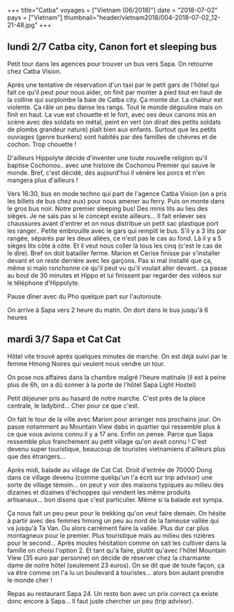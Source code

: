 +++
title="Catba"
voyages = ["Vietnam (06/2018)"]
date = "2018-07-02"
pays = ["Vietnam"]
thumbnail="header/vietnam2018/004-2018-07-02_12-21-48.jpg"
+++

## lundi 2/7 Catba city, Canon fort et sleeping bus

Petit tour dans les agences pour trouver un bus vers Sapa. On retourne chez Catba Vision.

Après une tentative de réservation d'un taxi par le petit gars de l'hôtel qui fait ce qu'il peut pour nous aider, on finit par monter à pied tout en haut de la colline qui surplombe la baie de Catba city. Ça monte dur. La chaleur est violente. Ça râle un peu danse les rangs. Tout le monde dégouline mais on finit en haut. La vue est chouette et le fort, avec ses deux canons mis en scène avec des soldats en métal, peint en vert (on dirait des petits soldats de plombs grandeur nature) plaît bien aux enfants. Surtout que les petits ouvrages (genre bunkers) sont habités par des familles de chèvres et de cochon. Trop chouette !

D'ailleurs Hippolyte décide d'inventer une toute nouvelle religion qu'il baptise Cochonou.. avec une histoire de Cochonou Premier qui sauve le monde. Bref, c'est décidé, dès aujourd'hui il vénère les porcs et n'en mangera plus d'ailleurs !

Vers 16:30, bus en mode techno qui part de l'agence Catba Vision (on a pris les billets de bus chez eux) pour nous amener au ferry.
Puis on monte dans le gros bus noir. Notre premier sleeping bus! Des minis lits au lieu des sièges. Je ne sais pas si le concept existe ailleurs… Il fait enlever ses chaussures avant d'entrer et on nous distribue un petit sac plastique port les ranger.. Petite embrouille avec le gars qui remplit le bus. S'il y a 3 lits par rangée, séparés par les deux allées, ce n'est pas le cas au fond. Là il y a 5 sièges lits côte à côte. Et il veut nous coller là tous les cinq (c'est le cas de le dire). Bref on doit batailler ferme. Marion et Cerise finisse par s'installer devant et on reste derrière avec les garçons. Pas si mal installé que ça, même si malo ronchonne ce qu'il peut vu qu'il voulait aller devant.. ça passe au bout de 30 minutes et Hippo et lui finissent par regarder des vidéos sur le téléphone d'Hippolyte.

Pause dîner avec du Pho quelque part sur l'autoroute.

On arrive à Sapa vers 2 heure du matin. On dort dans le bus jusqu'à 6 heures

## mardi 3/7 Sapa et Cat Cat

Hôtel vite trouvé après quelques minutes de marche. On est déjà suivi par le femme Hmong Noires qui veulent nous vendre un tour.

On pose nos affaires dans la chambre malgré l'heure matinale (il est à peine plus de 6h, on a dû sonner à la porte de l'hôtel Sapa Light Hostel)

Petit déjeuner pris au hasard de notre marche. C'est près de la place centrale, le ladybird… Cher pour ce que c'est. 

On fait le tour de la ville avec Marion pour arranger nos prochains jour. On passe notamment au Mountain View dabs in quartier qui ressemble plus à ce que vous avions connu il y a 17 ans. Enfin on pense. Parce que Sapa ressemble plus franchement au petit village qu'on avait connu ! C'est devenu super touristique, beaucoup de touristes vietnamiens d'ailleurs plus que des étrangers…

Après midi, balade au village de Cat Cat. Droit d'entrée de 70000 Dong dans ce village devenu (comme quelqu'un l'a écrit sur trip advisor) une sorte de village témoin… on peut y voir des maisons typiques au milieu des dizaines et dizaines d'échoppes qui vendent les même produits artisanaux… bon disons que c'est particulier. Même si la balade est sympa. 

Ça nous fait un peu peur pour le trekking qu'on veut faire demain. On hésite à partir avec des femmes hmong un peu au nord de la fameuse vallée qui va jusqu'à Ta Van. Ou alors carrément faire la vallée. Plus dur car plus montagneux pour le premier. Plus touristique mais au milieu des rizières pour le second… Après moules hésitation comme on sait les cultiver dans la famille on choisi l'option 2. Et tant qu'à faire, plutôt qu'avec l'hôtel Mountain View (35 euro par personne) on décide de réserver chez la charmante dame de notre hôtel (seulement 23 euros). On se dit que de toute façon, ça va être comme on l'a lu un boulevard à touristes… alors bon autant prendre le monde cher !

Repas au restaurant Sapa 24. Un resto bon avec un prix correct ça existe donc encore à Sapa… Il faut juste chercher un peu (trip advisor).

